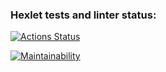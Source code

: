 ### Hexlet tests and linter status:
[![Actions Status](https://github.com/Abdujabbar/python-project-lvl4/workflows/hexlet-check/badge.svg)](https://github.com/Abdujabbar/python-project-lvl4/actions)

[![Maintainability](https://api.codeclimate.com/v1/badges/3abd3407b1324908fbf9/maintainability)](https://codeclimate.com/github/Abdujabbar/python-project-lvl4/maintainability)
